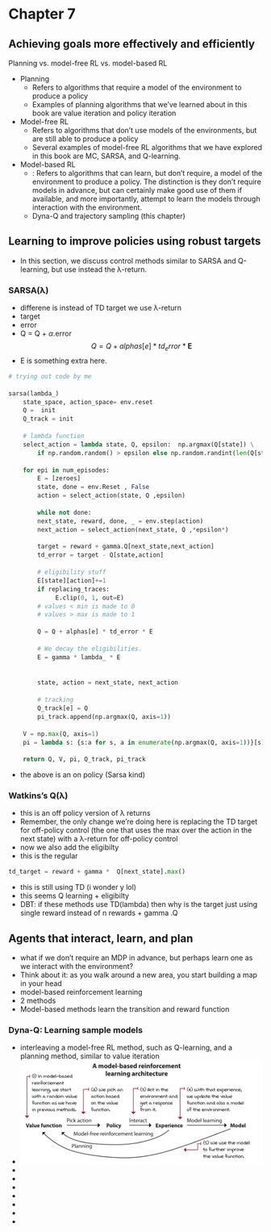 # Chapter 7
## Achieving goals more effectively and efficiently


Planning vs. model-free RL vs. model-based RL
* Planning
    * Refers to algorithms that require a model of the environment to produce a policy
    * Examples of planning algorithms that we’ve learned about in this book are value iteration and policy iteration
* Model-free RL
    *  Refers to algorithms that don’t use models of the environments,  but are still able to produce a policy
    * Several examples of model-free RL algorithms that we have explored in this book are MC, SARSA, and Q-learning.
* Model-based RL
    * : Refers to algorithms that can learn, but don’t require, a model of the environment to produce a policy. The distinction is they don’t require models in advance, but can certainly make good use of them if available, and more importantly, attempt to learn the models through interaction with the environment. 
    * Dyna-Q and trajectory sampling (this chapter) 

## Learning to improve policies using robust targets
* In this section, we discuss control methods similar to SARSA and Q-learning, but use instead the λ-return.

### SARSA(λ)
* differene is instead of TD target we use λ-return 
* target 
* error 
* Q = Q + $\alpha$.error
$$Q = Q + alphas[e] * td_error * \textbf{E}$$
* E is something extra here.

```python
# trying out code by me

sarsa(lambda_)
    state_space, action_space= env.reset
    Q =  init
    Q_track = init

    # lambda function
    select_action = lambda state, Q, epsilon:  np.argmax(Q[state]) \
        if np.random.random() > epsilon else np.random.randint(len(Q[state]))
    
    for epi in num_episodes:
        E = [zeroes]
        state, done = env.Reset , False
        action = select_action(state, Q ,epsilon)

        while not done:
        next_state, reward, done, _ = env.step(action)     
        next_action = select_action(next_state, Q ,*epsilon*)

        target = reward + gamma.Q[next_state,next_action]
        td_error = target - Q[state,action]

        # eligibility stuff
        E[state][action]+=1
        if replacing_traces:
             E.clip(0, 1, out=E)
        # values < min is made to 0
        # values > max is made to 1

        Q = Q + alphas[e] * td_error * E
        
        # We decay the eligibilities.
        E = gamma * lambda_ * E


        state, action = next_state, next_action

        # tracking
        Q_track[e] = Q
        pi_track.append(np.argmax(Q, axis=1))

    V = np.max(Q, axis=1)
    pi = lambda s: {s:a for s, a in enumerate(np.argmax(Q, axis=1))}[s]

    return Q, V, pi, Q_track, pi_track
```
* the above is an on policy (Sarsa kind)

### Watkins’s Q(λ)

* this is an off policy version of λ returns
* Remember, the only change we’re doing here is replacing the TD
target for off-policy control (the one that uses the max over the action in the next state) with a λ-return for off-policy control
* now we also add the eligibilty 
* this is the regular 
```python
td_target = reward + gamma *  Q[next_state].max()
```
* this is still using TD (i wonder y lol)
* this seems Q learning + eligibilty
* DBT: if these methods use TD(lambda) then  why is the target just using single reward instead of n rewards + gamma .Q 

## Agents that interact, learn, and plan

* what if we don’t require an MDP in advance, but
perhaps learn one as we interact with the environment?
* Think about it: as you walk around a new area, you start building a map in your head
* model-based reinforcement learning
* 2 methods
* Model-based methods learn the transition and reward function

### Dyna-Q: Learning sample models
* interleaving a model-free RL method, such as Q-learning, and a planning method, similar to value iteration
* ![](./assets/l7_p1.png)
* 
* 
* 
* 
* 
* 
* 













